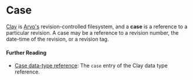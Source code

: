 # Case

[Clay](clay) is [Arvo's](arvo) revision-controlled filesystem, and a **case** is a reference to a particular revision. A case may be a reference to a revision number, the date-time of the revision, or a revision tag.

#### Further Reading

- [Case data-type reference](../system/kernel/clay/reference/data-types#case-specifying-a-commit): The `case` entry of the Clay data type reference.
